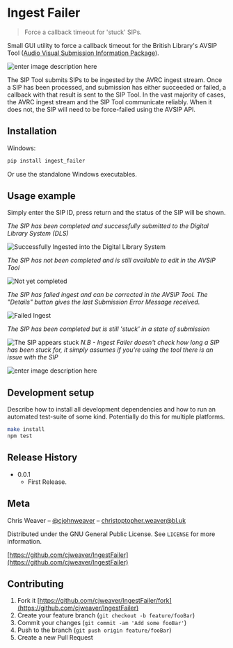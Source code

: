 # Ingest Failer
> Force a callback timeout for 'stuck' SIPs.

Small GUI utility to force a callback timeout for the British Library's AVSIP Tool ([Audio Visual Submission Information Package](http://armadillosystems.com/index.php/british-library-save-our-sounds/)). 

   ![enter image description here](https://lh3.googleusercontent.com/pw/ACtC-3fa115xjd522lJkEmfIEXACIcxhCWgdRch14C75HxxP6lWkgB9U7qo97sJPwJmVtEqxmnvzBnEw6ACcW3pnYVS9tSEfIJCuUOxYq_W8PX43rti2PyxbZ3qQhlAiTEWr2r2BkbDqpdn9ItqlL34CovnS0A=w357-h256-no)

The SIP Tool submits SIPs to be ingested by the AVRC ingest stream. Once a SIP has been processed, and submission has either succeeded or failed, a callback with that result is sent to the SIP Tool. In the vast majority of cases, the AVRC ingest stream and the SIP Tool communicate reliably. When it does not, the SIP will need to be force-failed using the AVSIP API.

## Installation

Windows:

```sh
pip install ingest_failer
```
Or use the standalone Windows executables.

## Usage example

Simply enter the SIP ID, press return and the status of the SIP will be shown.

_The SIP has been completed and successfully submitted to the Digital Library System (DLS)_  

![Successfully Ingested into the Digital Library System](https://lh3.googleusercontent.com/pw/ACtC-3eM1k4EqLVmow5be4_I0oOXtwdoCxFV8fvyZS9nwBbWShq84AxioeA8_GJn4Jplo0577et4kUVGaG33JHNq2QCSJlHn-Qc2bxuiKe9eMH4Tq1iK5Q9WVzyZW-aLJ8xLB3zJK3f2AOqkYfFX4ivHQ4RCjg=w289-h147-no)


_The SIP has not been completed and is still available to edit in the AVSIP Tool_  

![Not yet completed](https://lh3.googleusercontent.com/pw/ACtC-3fNsczBqRFvA0cyog0MdEaLcGwHW0KMUYkLSpVjrrKn4vSTGss7gh4SYSu34ZEr1xQJ2adOskv-IbLIEL9vMNjdqf2H8PUVZapxCs0ldXXsN0nOZU0j6a-xs_pzjo2Xk1MD8uLEuhs9Tgc_rLX3fAh2FA=w289-h147-no)


_The SIP has failed ingest and can be corrected in the AVSIP Tool. The "Details" button gives the last Submission Error Message received._  

![Failed Ingest](https://lh3.googleusercontent.com/pw/ACtC-3fOQH8IVKQWPUzj6KmwKPCJFcwlRHXOhUM8mMhGvxJZBGU0YrnbvTRt6oOr7HAhPEAQG7PPVM4Gr5yRfpWgqbMKVqOHWeCfnPmTwHraE2xB1Cik-4MCIPnWrVTdV0oP--klI7qeaopvjReKrX0AGt29fg=w382-h192-no)


_The SIP has been completed but is still 'stuck' in a state of submission_  

![The SIP appears stuck ](https://lh3.googleusercontent.com/pw/ACtC-3doThV0bLNRxOl9y0Qaz4C4vtjkhoYYj8rUE0dFhdbZlOeF-O9Si7thpoxrw6ftnXAUzVIwhUwRBBAH8MG942dgk-Sy6c5brr1_EtsMsbqag9RB9yBmAainC9tIa3F_IzolZRALoHT0Loi7KSThxAbYtg=w206-h147-no)
_N.B - Ingest Failer doesn't check how long a SIP has been stuck for, it simply assumes if you're using the tool there is an issue with the SIP_

![enter image description here ](https://lh3.googleusercontent.com/pw/ACtC-3dg3-ESGcxYY56aXhLPEyM5i_kfBZKEF33OBQQfF9AS4Q59psBmQCycD65OUns1HonDoKXbcYmsu3mCMynfeUGMu1ivnRqoxm6H9cSYpmvkh5PqBDZuTTP6zGvyTwkROF0kLb5vBO93i40nbDW7-Mx68w=w270-h117-no)
## Development setup

Describe how to install all development dependencies and how to run an automated test-suite of some kind. Potentially do this for multiple platforms.

```sh
make install
npm test
```

## Release History

* 0.0.1
    * First Release.

## Meta

Chris Weaver – [@cjohnweaver](https://twitter.com/dbader_org) – christoptopher.weaver@bl.uk

Distributed under the GNU General Public License. See ``LICENSE`` for more information.

[https://github.com/cjweaver/IngestFailer](https://github.com/cjweaver/IngestFailer)

## Contributing

1. Fork it [https://github.com/cjweaver/IngestFailer/fork](https://github.com/cjweaver/IngestFailer)
2. Create your feature branch (`git checkout -b feature/fooBar`)
3. Commit your changes (`git commit -am 'Add some fooBar'`)
4. Push to the branch (`git push origin feature/fooBar`)
5. Create a new Pull Request
